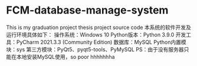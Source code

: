 # FCM-database-manage-system
This is my graduation project thesis project source code
本系统的软件开发及运行环境具体如下：
操作系统：Windows 10
Python版本：Python 3.9.0
开发工具：PyCharm 2021.3.3 (Community Edition)
数据库：MySQL
Python内置模块：sys
第三方模块：PyQt5、pyqt5-tools、PyMySQL
PS：由于没有服务器只能在本地安装MySQL使用，so poor hhhhhhha
